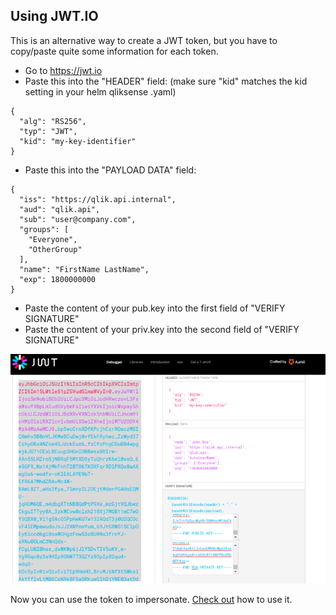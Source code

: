 ## Using JWT.IO
This is an alternative way to create a JWT token, but you have to copy/paste quite some information for each token.
 - Go to https://jwt.io
 - Paste this into the "HEADER" field: (make sure "kid" matches the kid setting in your helm qliksense .yaml)
```
{
  "alg": "RS256",
  "typ": "JWT",
  "kid": "my-key-identifier"
}
```
 - Paste this into the "PAYLOAD DATA" field:
```
{
  "iss": "https://qlik.api.internal",
  "aud": "qlik.api",
  "sub": "user@company.com",
  "groups": [
    "Everyone",
    "OtherGroup"
  ],
  "name": "FirstName LastName",
  "exp": 1800000000
} 
```
 - Paste the content of your pub.key into the first field of "VERIFY SIGNATURE"
 - Paste the content of your priv.key into the second field of "VERIFY SIGNATURE"
 
 <img src="jwtio.png"/>
 
Now you can use the token to impersonate. <a href="https://github.com/ChristofSchwarz/qseok_jwt_tokens/blob/master/readme/using_token.md">Check out</a> how to use it.
